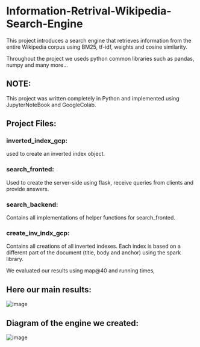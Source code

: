 # Information-Retrival-Wikipedia-Search-Engine

This project introduces a search engine that retrieves information from the entire Wikipedia corpus using BM25, tf-idf, weights and cosine similarity. 

Throughout the project we useds python common libraries such as pandas, numpy and many more...

## NOTE: 
This project was written completely in Python and implemented using  JupyterNoteBook and GoogleColab.

## Project Files:

### inverted_index_gcp: 
used to create an inverted index object.

### search_fronted: 
Used to create the server-side using flask, receive queries from clients and provide answers.

### search_backend: 
Contains all implementations of helper functions for search_fronted. 

### create_inv_indx_gcp: 
Contains all creations of all inverted indexes. Each index is based on a different part of the document (title, body and anchor) using the spark library.  

We evaluated our results using map@40 and running times, 

## Here our main results:
![image](https://user-images.githubusercontent.com/107557426/212560902-57fed7c7-aab4-444c-9123-13c74204ff1f.png)


## Diagram of the engine we created:

![image](https://user-images.githubusercontent.com/107557426/212560811-d9bbfe09-88bc-4b4b-bf21-ef87f369535f.png)
